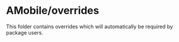# AMobile/overrides

This folder contains overrides which will automatically be required by package users.
